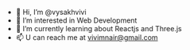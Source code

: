 - 👋 Hi, I’m @vysakhvivi
- 👀 I’m interested in Web Development 
- 🌱 I’m currently learning about Reactjs and Three.js
- 📫 U can reach me at vivimnair@gmail.com

<!---
vysakhvivi/vysakhvivi is a ✨ special ✨ repository because its `README.md` (this file) appears on your GitHub profile.
You can click the Preview link to take a look at your changes.
--->
